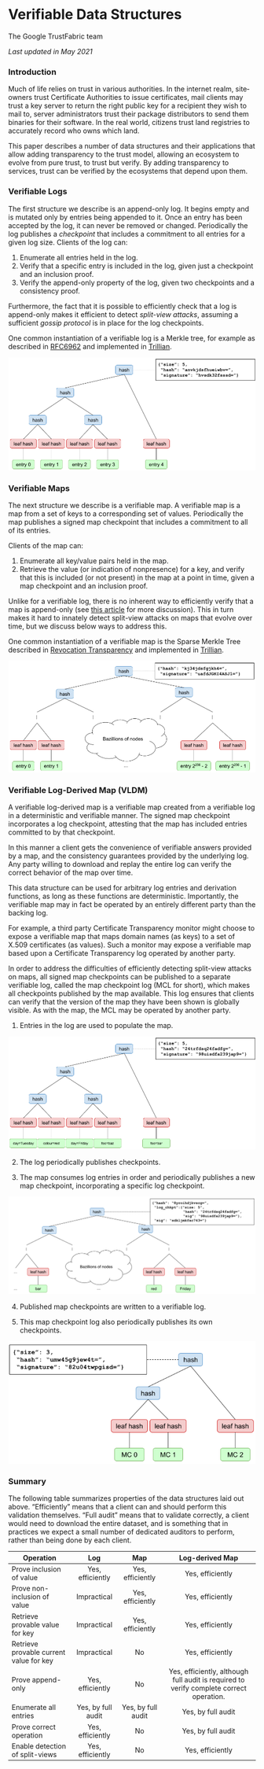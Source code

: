
# Verifiable Data Structures

The Google TrustFabric team

*Last updated in May 2021*

### Introduction 

Much of life relies on trust in various authorities. In the internet realm, site­ owners trust Certificate Authorities to issue certificates, mail clients may trust a key server to return the right public key for a recipient they wish to mail to, server administrators trust their package distributors to send them binaries for their software. In the real world, citizens trust land registries to accurately record who owns which land.  

This paper describes a number of data structures and their applications that allow adding transparency to the trust model, allowing an ecosystem to evolve from pure trust, to trust but verify. By adding transparency to services, trust can be verified by the ecosystems that depend upon them.

### Verifiable Logs 

The first structure we describe is an append­-only log. It begins empty and is mutated only by entries being appended to it. Once an entry has been accepted by the log, it can never be removed or changed. Periodically the log publishes a *checkpoint* that includes a commitment to all entries for a given log size. Clients of the log can: 
1. Enumerate all entries held in the log. 
2. Verify that a specific entry is included in the log, given just a checkpoint and an inclusion proof. 
3. Verify the append-­only property of the log, given two checkpoints and a consistency proof. 

Furthermore, the fact that it is possible to efficiently check that a log is append-only makes it efficient to detect *split-­view attacks*, assuming a sufficient *gossip protocol* is in place for the log checkpoints.

One common instantiation of a verifiable log is a Merkle tree, for example as described in [RFC6962](https://tools.ietf.org/html/rfc6962) and implemented in [Trillian](https://github.com/google/trillian).

![Verifiable log](vds/verifiableLog.png)

### Verifiable Maps 

The next structure we describe is a verifiable map. A verifiable map is a map from a set of keys to a corresponding set of values. Periodically the map publishes a signed map checkpoint that includes a commitment to all of its entries.

Clients of the map can: 
1. Enumerate all key/value pairs held in the map. 
2. Retrieve the value (or indication of non­presence) for a key, and verify that this is included (or not present) in the map at a point in time, given a map checkpoint and an inclusion proof.

Unlike for a verifiable log, there is no inherent way to efficiently verify that a map is append-only (see [this article](https://transparency.dev/articles/logs-vs-maps/) for more discussion).  This in turn makes it hard to innately detect split-view attacks on maps that evolve over time, but we discuss below ways to address this.

One common instantiation of a verifiable map is the Sparse Merkle Tree described in [Revocation Transparency](http://sump2.links.org/files/RevocationTransparency.pdf) and implemented in [Trillian](https://github.com/google/trillian/tree/master/experimental/batchmap).

![Verifiable map](vds/verifiableMap.png)


### Verifiable Log-Derived Map (VLDM)

A verifiable log-derived map is a verifiable map created from a verifiable log in a deterministic and verifiable manner. The signed map checkpoint incorporates a log checkpoint, attesting that the map has included entries committed to by that checkpoint.

In this manner a client gets the convenience of verifiable answers provided by a map, and the consistency guarantees provided by the underlying log. Any party willing to download and replay the entire log can verify the correct behavior of the map over time. 

This data structure can be used for arbitrary log entries and derivation functions, as long as these functions are deterministic. Importantly, the verifiable map may in fact be operated by an entirely different party than the backing log.

For example, a third party Certificate Transparency monitor might choose to expose a verifiable map that maps domain names (as keys) to a set of X.509 certificates (as values). Such a monitor may expose a verifiable map based upon a Certificate Transparency log operated by another party.

In order to address the difficulties of efficiently detecting split-view attacks on maps, all signed map checkpoints can be published to a separate verifiable log, called the map checkpoint log (MCL for short), which makes all checkpoints published by the map available. This log ensures that clients can verify that the version of the map they have been shown is globally visible.  As with the map, the MCL may be operated by another party.

1. Entries in the log are used to populate the map.

![VLBM1](vds/VLDM1.png)

2. The log periodically publishes checkpoints.

3. The map consumes log entries in order and periodically publishes a new map checkpoint, incorporating a specific log checkpoint.

![VLBM2](vds/VLDM2.png)

4. Published map checkpoints are written to a verifiable log.

5. This map checkpoint log also periodically publishes its own checkpoints.

![VLBM3](vds/VLDM3.png)

### Summary 

The following table summarizes properties of the data structures laid out above.
“Efficiently” means that a client can and should perform this validation
themselves. “Full audit” means that to validate correctly, a client would need
to download the entire dataset, and is something that in practices we expect a
small number of dedicated auditors to perform, rather than being done by each
client. 

Operation | Log | Map | Log-derived Map 
------------- | :-----------------: | :-----------------: | :----------------------------------:
Prove inclusion of value | Yes, efficiently | Yes, efficiently | Yes, efficiently 
Prove non-inclusion of value | Impractical | Yes, efficiently | Yes, efficiently 
Retrieve provable value for key | Impractical | Yes, efficiently | Yes, efficiently 
Retrieve provable current value for key | Impractical | No | Yes, efficiently 
Prove append-only | Yes, efficiently | No | Yes, efficiently, although full audit is required to verify complete correct operation. 
Enumerate all entries | Yes, by full audit | Yes, by full audit | Yes, by full audit 
Prove correct operation | Yes, efficiently | No | Yes, by full audit 
Enable detection of split-views | Yes, efficiently | No | Yes, efficiently

